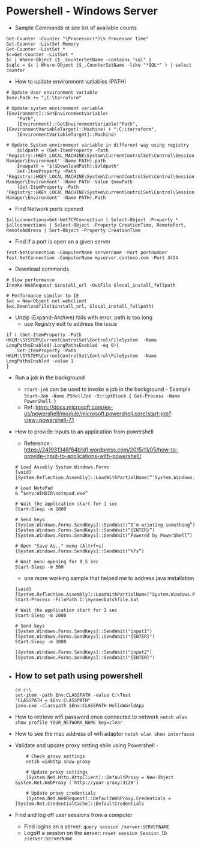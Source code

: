 Powershell - Windows Server
===========================

* Sample Commands ot see list of available counts 
```
Get-Counter -Counter "\Processor(*)\% Processor Time"
Get-Counter -ListSet Memory
Get-Counter -ListSet *
$c=Get-Counter -ListSet *
$c | Where-Object {$_.CounterSetName -contains "sql" }
$sqlc = $c | Where-Object {$_.CounterSetName -like "*SQL*" } | select counter
```

* How to update environment vatiables (PATH)
```
# Update User environment variable
$env:Path += ";C:\terraform" 

# Update system environment variable
[Environment]::SetEnvironmentVariable(
    "Path",
    [Environment]::GetEnvironmentVariable("Path", [EnvironmentVariableTarget]::Machine) + ";C:\terraform",
    [EnvironmentVariableTarget]::Machine)

# Update System environment variable in different way using registry
    $oldpath = (Get-ItemProperty -Path 'Registry::HKEY_LOCAL_MACHINE\System\CurrentControlSet\Control\Session Manager\Environment' -Name PATH).path
    $newpath = "$($DownloadPath);$oldpath"
    Set-ItemProperty -Path 'Registry::HKEY_LOCAL_MACHINE\System\CurrentControlSet\Control\Session Manager\Environment' -Name PATH -Value $newPath        
    (Get-ItemProperty -Path 'Registry::HKEY_LOCAL_MACHINE\System\CurrentControlSet\Control\Session Manager\Environment' -Name PATH).Path        

```

* Find Network ports opened 
```
$allconnections=Get-NetTCPConnection | Select-Object -Property *
$allconnections | Select-Object -Property CreationTime, RemotePort, RemoteAddress | Sort-Object -Property CreationTime
```

* Find if a port is open on a given server 
```
Test-NetConnection -ComputerName servername -Port portnumber
Test-NetConnection -ComputerName myserver.contoso.com -Port 3434
```

* Download commands
```
# Slow performance 
Invoke-WebRequest $install_url -OutFile $local_install_fullpath

# Performance similar to IE
$wc = New-Object net.webclient
$wc.Downloadfile($install_url, $local_install_fullpath)
```

* Unzip (Expand-Archive) fails with error, path is too long 
    -   use Registry edit to address the issue 
```    
if ( (Get-ItemProperty -Path HKLM:\SYSTEM\CurrentControlSet\Control\FileSystem  -Name LongPathsEnabled).LongPathsEnabled -eq 0){
    Set-ItemProperty -Path HKLM:\SYSTEM\CurrentControlSet\Control\FileSystem  -Name LongPathsEnabled -value 1
}
```

* Run a job in the background 
    -   `start-job` can be used to invoke a job in the background - Example `Start-Job -Name PShellJob -ScriptBlock { Get-Process -Name PowerShell }`
    -   Ref: https://docs.microsoft.com/en-us/powershell/module/microsoft.powershell.core/start-job?view=powershell-7.1


* How to provide inputs to an application from powershell 
    -   Reference : https://241931348f64b1d1.wordpress.com/2015/11/05/how-to-provide-input-to-applications-with-powershell/ 
    ```
    # Load Assebly System.Windows.Forms  
    [void] [System.Reflection.Assembly]::LoadWithPartialName(“‘System.Windows.Forms”)
    
    # Load NotePad
    & “$env:WINDIR\notepad.exe”
    
    # Wait the application start for 1 sec 
    Start-Sleep -m 1000
    
    # Send keys
    [System.Windows.Forms.SendKeys]::SendWait(“I'm wrinting something”)
    [System.Windows.Forms.SendKeys]::SendWait(“{ENTER}”)
    [System.Windows.Forms.SendKeys]::SendWait(“Powered by PowerShell”)
    
    # Open "Save As.." menu (Alt+f+s)
    [System.Windows.Forms.SendKeys]::SendWait(“%fs”)
    
    # Wait menu opening for 0.5 sec 
    Start-Sleep -m 500
    ```
    -   one more working sample that helped me to address java installation 
    ```
    [void] [System.Reflection.Assembly]::LoadWithPartialName("System.Windows.Forms")
    Start-Process -FilePath C:\myexecbatchfile.bat

    # Wait the application start for 2 sec 
    Start-Sleep -m 2000
    
    # Send keys
    [System.Windows.Forms.SendKeys]::SendWait("input1")
    [System.Windows.Forms.SendKeys]::SendWait("{ENTER}")
    Start-Sleep -m 3000

    [System.Windows.Forms.SendKeys]::SendWait("input2")
    [System.Windows.Forms.SendKeys]::SendWait("{ENTER}")
    ```

* How to set path using powershell 
    -
    ```
    cd c:\
    set-item -path Env:CLASSPATH -value C:\Test 
    "CLASSPATH = $Env:CLASSPATH" 
    java.exe -classpath $Env:CLASSPATH HelloWorldApp
    ```

* How to retrieve wifi password once connected to network 
    `netsh wlan show profile YOUR_NETWORK_NAME key=clear`
* How to see the mac address of wifi adaptor
      `netsh wlan show interfaces`

* Validate and update proxy setting shile using Powershell -
    ```
        # Check proxy settings 
        netsh winhttp show proxy

        # Update proxy settings
        [System.Net.Http.HttpClient]::DefaultProxy = New-Object System.Net.WebProxy ('http://your-proxy:3128')

        # Update proxy credentials
        [System.Net.WebRequest]::DefaultWebProxy.Credentials = [System.Net.CredentialCache]::DefaultCredentials        
    ```

* Find and log off user sessions from a computer 
    -   Find logins on a server: `query session /server:SERVERNAME` 
    -   Logoff a session on the server: `reset session Session_ID /server:ServerName`

